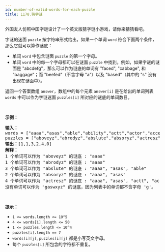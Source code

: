 ```yaml
---
id: number-of-valid-words-for-each-puzzle
title: 1178.猜字谜
---
```

外国友人仿照中国字谜设计了一个英文版猜字谜小游戏，请你来猜猜看吧。

字谜的迷面 <code>puzzle</code> 按字符串形式给出，如果一个单词 <code>word</code> 符合下面两个条件，那么它就可以算作谜底：


- 单词 <code>word</code> 中包含谜面 <code>puzzle</code> 的第一个字母。
- 单词 <code>word</code> 中的每一个字母都可以在谜面 <code>puzzle</code> 中找到。例如，如果字谜的谜面是 &#34;abcdefg&#34;，那么可以作为谜底的单词有 &#34;faced&#34;, &#34;cabbage&#34;, 和 &#34;baggage&#34;；而 &#34;beefed&#34;（不含字母 &#34;a&#34;）以及 &#34;based&#34;（其中的 &#34;s&#34; 没有出现在谜面中）。

返回一个答案数组 <code>answer</code>，数组中的每个元素 <code>answer[i]</code> 是在给出的单词列表 <code>words</code> 中可以作为字谜迷面 <code>puzzles[i]</code> 所对应的谜底的单词数目。

 

**示例：**


<pre><strong>输入：</strong><br/>words = [&#34;aaaa&#34;,&#34;asas&#34;,&#34;able&#34;,&#34;ability&#34;,&#34;actt&#34;,&#34;actor&#34;,&#34;access&#34;], <br/>puzzles = [&#34;aboveyz&#34;,&#34;abrodyz&#34;,&#34;abslute&#34;,&#34;absoryz&#34;,&#34;actresz&#34;,&#34;gaswxyz&#34;]<br/><strong>输出：</strong>[1,1,3,2,4,0]<br/><strong>解释：</strong><br/>1 个单词可以作为 &#34;aboveyz&#34; 的谜底 : &#34;aaaa&#34; <br/>1 个单词可以作为 &#34;abrodyz&#34; 的谜底 : &#34;aaaa&#34;<br/>3 个单词可以作为 &#34;abslute&#34; 的谜底 : &#34;aaaa&#34;, &#34;asas&#34;, &#34;able&#34;<br/>2 个单词可以作为 &#34;absoryz&#34; 的谜底 : &#34;aaaa&#34;, &#34;asas&#34;<br/>4 个单词可以作为 &#34;actresz&#34; 的谜底 : &#34;aaaa&#34;, &#34;asas&#34;, &#34;actt&#34;, &#34;access&#34;<br/>没有单词可以作为 &#34;gaswxyz&#34; 的谜底，因为列表中的单词都不含字母 &#39;g&#39;。<br/></pre>

 

**提示：**


- <code>1 &lt;= words.length &lt;= 10^5</code>
- <code>4 &lt;= words[i].length &lt;= 50</code>
- <code>1 &lt;= puzzles.length &lt;= 10^4</code>
- <code>puzzles[i].length == 7</code>
- <code>words[i][j]</code>, <code>puzzles[i][j]</code> 都是小写英文字母。
- 每个 <code>puzzles[i]</code> 所包含的字符都不重复。
